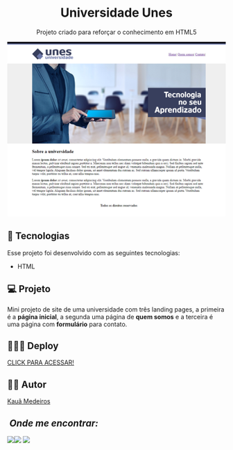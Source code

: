 <h1 align="center"> Universidade Unes  </h1>

<p align="center">
Projeto criado para reforçar o conhecimento em HTML5
</p>

<img src="./imagens/site-img.png" alt="">

## 🚀 Tecnologias

Esse projeto foi desenvolvido com as seguintes tecnologias:

- HTML

## 💻 Projeto

Mini projeto de site de uma universidade com três landing pages, a primeira é a <b>página inicial</b>, a segunda uma página de <b>quem somos</b> e a terceira é uma página com <b>formulário</b> para contato.


## 👨🏻‍💻 Deploy

<a target="_blank" href="https://unes-universidade-kauamath.netlify.app/">CLICK PARA ACESSAR!</a>

## 🙋🏻 Autor

<a href="https://www.linkedin.com/in/kauã-medeiros-493403228/" target="_blank">Kauã Medeiros</a>

## &nbsp;<i>Onde me encontrar:</i> <br>

<div style="display: inline_block">
  <a href="https://www.linkedin.com/in/kauã-medeiros-493403228/" target="_blank"><img src="https://img.shields.io/badge/-LinkedIn-%230077B5?style=for-the-badge&logo=linkedin&logoColor=white"></a><a href = "mailto:contato.kauamedeiros@gmail.com" target="_blank"><img src="https://img.shields.io/badge/-Gmail-%23333?style=for-the-badge&logo=gmail&logoColor=white" target="_blank"></a> <a href="https://www.instagram.com/k.matheus/" target="_blank"><img src="https://user-images.githubusercontent.com/75697499/179569889-2a993690-1c1d-4c3c-a89e-775aee94a742.svg"></a>
 </div>
